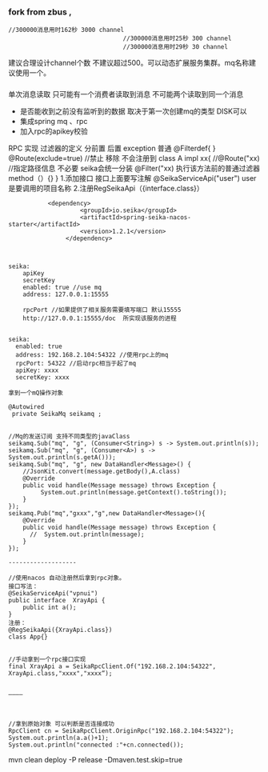 ### fork from zbus ,
	//300000消息用时162秒 3000 channel
									//300000消息用时25秒 300 channel
									//300000消息用时29秒 30 channel

建议合理设计channel个数 不建议超过500。可以动态扩展服务集群。mq名称建议使用一个。
###
单次消息读取 只可能有一个消费者读取到消息 不可能两个读取到同一个消息 
* 是否能收到之前没有监听到的数据 取决于第一次创建mq的类型 DISK可以
* 集成spring mq 、rpc 
* 加入rpc的apikey校验

RPC 实现
过滤器的定义  分前置 后置 exception 普通
@Filterdef{ }
@Route(exclude=true) //禁止 移除 不会注册到
class A impl xx{
    //@Route("xx) //指定路径信息 不必要 seika会统一分装
    @Filter("xx) 执行该方法前的普通过滤器
    method（）{}
}
1.添加接口 接口上面要写注解 @SeikaServiceApi("user") user是要调用的项目名称
2.注册RegSeikaApi（{interface.class}）

```
           <dependency>
                    <groupId>io.seika</groupId>
                    <artifactId>spring-seika-nacos-starter</artifactId>
                    <version>1.2.1</version>
                </dependency>
                
                
```
    seika:
        apiKey
        secretKey
        enabled: true //use mq 
        address: 127.0.0.1:15555
        
        rpcPort //如果提供了相关服务需要填写端口 默认15555 
        http://127.0.0.1:15555/doc  所实现该服务的进程
        




``` code example 

seika:
  enabled: true
  address: 192.168.2.104:54322 //使用rpc上的mq
  rpcPort: 54322 //启动rpc相当于起了mq
  apiKey: xxxx
  secretKey: xxxx

拿到一个mQ操作对象

@Autowired
 private SeikaMq seikamq ;


//Mq的发送订阅 支持不同类型的javaClass
seikamq.Sub("mq", "g", (Consumer<String>) s -> System.out.println(s));
seikamq.Sub("mq", "g", (Consumer<A>) s -> System.out.println(s.getA()));
seikamq.Sub("mq", "g", new DataHandler<Message>() {
    //JsonKit.convert(message.getBody(),A.class)
    @Override
    public void handle(Message message) throws Exception {
         System.out.println(message.getContext().toString());
    }
});
seikamq.Pub("mq","gxxx","g",new DataHandler<Message>(){
    @Override
    public void handle(Message message) throws Exception {
      //  System.out.println(message);
    }
});

-------------------

//使用nacos 自动注册然后拿到rpc对象。
接口写法：
@SeikaServiceApi("vpnui")
public interface  XrayApi {
    public int a();
}
注册：
@RegSeikaApi({XrayApi.class})
class App{}


//手动拿到一个rpc接口实现
final XrayApi a = SeikaRpcClient.Of("192.168.2.104:54322", XrayApi.class,"xxxx","xxxx“);


————



//拿到原始对象 可以判断是否连接成功
RpcClient cn = SeikaRpcClient.OriginRpc("192.168.2.104:54322");
System.out.println(a.a()+1);
System.out.println("connected :"+cn.connected());

```

mvn clean deploy -P release -Dmaven.test.skip=true